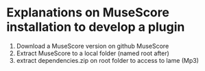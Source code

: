 # Explanations on MuseScore installation to develop a plugin
1. Download a MuseScore version on github MuseScore
2. Extract MuseScore to a local folder (named root after)
3. extract dependencies.zip on root folder to access to lame (Mp3)
